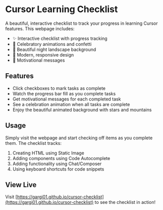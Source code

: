 # Cursor Learning Checklist

A beautiful, interactive checklist to track your progress in learning Cursor features. This webpage includes:

- ✨ Interactive checklist with progress tracking
- 🎉 Celebratory animations and confetti
- 🌙 Beautiful night landscape background
- 💜 Modern, responsive design
- 🚀 Motivational messages

## Features

- Click checkboxes to mark tasks as complete
- Watch the progress bar fill as you complete tasks
- Get motivational messages for each completed task
- See a celebration animation when all tasks are complete
- Enjoy the beautiful animated background with stars and mountains

## Usage

Simply visit the webpage and start checking off items as you complete them. The checklist tracks:
1. Creating HTML using Static Image
2. Adding components using Code Autocomplete
3. Adding functionality using Chat/Composer
4. Using keyboard shortcuts for code snippets

## View Live

Visit [https://gargi01.github.io/cursor-checklist](https://gargi01.github.io/cursor-checklist) to see the checklist in action! 
